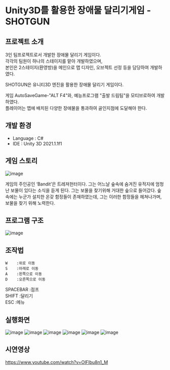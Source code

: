 Unity3D를 활용한 장애물 달리기게임 - SHOTGUN
======================


프로젝트 소개
--------------------
3인 팀프로젝트로서 개발한 장애물 달리기 게임이다.  
각각의 팀원이 하나의 스테이지를 맡아 개발하였으며,  
본인은 2스테이지(환영방)을 메인으로 맵 디자인, 오브젝트 선정 등을 담당하여 개발하였다.

SHOTGUN은 유니티3D 엔진을 활용한 장애물 달리기 게임이다. 

게임 AutoSaveGame-"ALT F4"와, 예능프로그램 "출발 드림팀"을 모티브로하여 개발하였다.  
플레이어는 맵에 배치된 다양한 장애물을 통과하여 골인지점에 도달해야 한다.


**개발 환경**
--------------------
* Language : C#
* IDE : Unity 3D 2021.1.1f1


게임 스토리
--------------------
![image](https://user-images.githubusercontent.com/56360477/135045871-b4135e62-67b8-427a-8c0f-8af72074acb7.png)

게임의 주인공인 ‘Bandit’은 트레져헌터이다. 그는 어느날 숲속에 숨겨진 유적지에 엄청난 보물이 있다는 소식을 듣게 된다. 그는 보물을 찾기위해 거대한 숲으로 들어갔다. 숲속에는 누군가 설치한 온갖 함정들이 존재하였는데, 그는 이러한 함정들을 헤쳐나가며, 보물을 찾기 위해 노력한다.


프로그램 구조
--------------------

![image](https://user-images.githubusercontent.com/56360477/135045982-f927759f-bc28-4bf8-939c-c39e66eac0af.png)


조작법
--------------------
    W    :위로 이동  
    S    :아래로 이동  
    A    :왼쪽으로 이동  
    D    :오른쪽으로 이동  
SPACEBAR :점프  
  SHIFT  :달리기  
   ESC   :메뉴  


실행화면
--------------------
![image](https://user-images.githubusercontent.com/56360477/135046246-cae84118-1052-46b4-9954-efad41fb8465.png)
![image](https://user-images.githubusercontent.com/56360477/135046262-05e5fae7-dfaf-4c08-9518-102d615f4692.png)
![image](https://user-images.githubusercontent.com/56360477/135046275-c1d67f73-13b1-4ae3-a128-470932bd07a4.png)
![image](https://user-images.githubusercontent.com/56360477/135046287-2ba0b7b0-4083-4a44-8b6c-6aa866adb1aa.png)
![image](https://user-images.githubusercontent.com/56360477/135046296-741374cb-b366-495b-aad2-bb880fff692e.png)
![image](https://user-images.githubusercontent.com/56360477/135046307-818ae03d-0a77-4985-bf5b-87e0c6627b26.png)


시연영상
--------------------
https://www.youtube.com/watch?v=OlFlbu8n1_M

